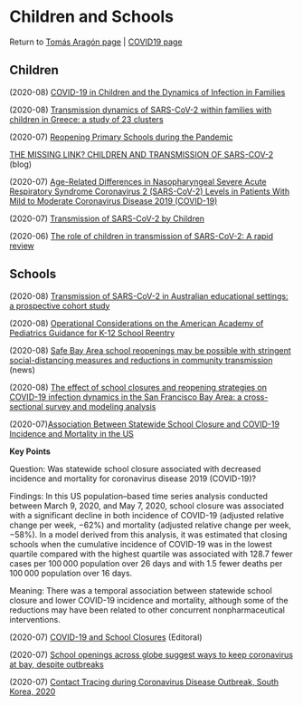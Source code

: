 # Children and Schools

Return to [Tomás Aragón page](https://github.com/taragonmd/dph) | [COVID19 page](https://github.com/taragonmd/covid19)

## Children

(2020-08) [COVID-19 in Children and the Dynamics of Infection in Families](https://pediatrics.aappublications.org/content/146/2/e20201576)

(2020-08) [Transmission dynamics of SARS-CoV-2 within families with children in Greece: a study of 23 clusters](https://pubmed.ncbi.nlm.nih.gov/32767703/)


(2020-07) [Reopening Primary Schools during the Pandemic](https://www.nejm.org/doi/full/10.1056/NEJMms2024920)

[THE MISSING LINK? CHILDREN AND TRANSMISSION OF
SARS-COV-2](https://dontforgetthebubbles.com/the-missing-link-children-and-transmission-of-sars-cov-2/) (blog)



(2020-07) [Age-Related Differences in Nasopharyngeal Severe Acute Respiratory Syndrome Coronavirus 2 (SARS-CoV-2) Levels in Patients With Mild to Moderate Coronavirus Disease 2019 (COVID-19)](https://jamanetwork.com/journals/jamapediatrics/fullarticle/2768952)

(2020-07) [Transmission of SARS-CoV-2 by Children](https://pubmed.ncbi.nlm.nih.gov/32705983/)

(2020-06) [The role of children in transmission of SARS-CoV-2: A rapid review](https://pubmed.ncbi.nlm.nih.gov/32612817/)

## Schools

(2020-08) [Transmission of SARS-CoV-2 in Australian educational settings: a
prospective cohort
study](https://www.thelancet.com/journals/lanchi/article/PIIS2352-4642(20)30251-0/fulltext)


(2020-08) [Operational Considerations on the American Academy of Pediatrics Guidance for K-12 School Reentry](https://jamanetwork.com/journals/jamapediatrics/fullarticle/2769435)


(2020-08) [Safe Bay Area school reopenings may be possible with stringent
social-distancing measures and reductions in community
transmission](https://publichealth.berkeley.edu/news-media/school-news/safe-bay-area-school-reopenings-may-be-possible/) (news)

(2020-08) [The effect of school closures and reopening strategies on COVID-19
infection dynamics in the San Francisco Bay Area: a cross-sectional
survey and modeling
analysis](https://www.medrxiv.org/content/10.1101/2020.08.06.20169797v1) 


(2020-07)[Association Between Statewide School Closure and COVID-19 Incidence and Mortality in the US](https://jamanetwork.com/journals/jama/fullarticle/2769034)

**Key Points**

Question:  Was statewide school closure associated with decreased incidence and mortality for coronavirus disease 2019 (COVID-19)?

Findings:  In this US population–based time series analysis conducted between March 9, 2020, and May 7, 2020, school closure was associated with a significant decline in both incidence of COVID-19 (adjusted relative change per week, −62%) and mortality (adjusted relative change per week, −58%). In a model derived from this analysis, it was estimated that closing schools when the cumulative incidence of COVID-19 was in the lowest quartile compared with the highest quartile was associated with 128.7 fewer cases per 100 000 population over 26 days and with 1.5 fewer deaths per 100 000 population over 16 days.

Meaning:  There was a temporal association between statewide school closure and lower COVID-19 incidence and mortality, although some of the reductions may have been related to other concurrent nonpharmaceutical interventions.

(2020-07) [COVID-19 and School Closures](https://jamanetwork.com/journals/jama/fullarticle/2769033) (Editoral)

(2020-07) [School openings across globe suggest ways to keep coronavirus at bay, despite outbreaks](https://www.sciencemag.org/news/2020/07/school-openings-across-globe-suggest-ways-keep-coronavirus-bay-despite-outbreaks)

(2020-07) [Contact Tracing during Coronavirus Disease Outbreak, South Korea, 2020](https://wwwnc.cdc.gov/eid/article/26/10/20-1315_article)




